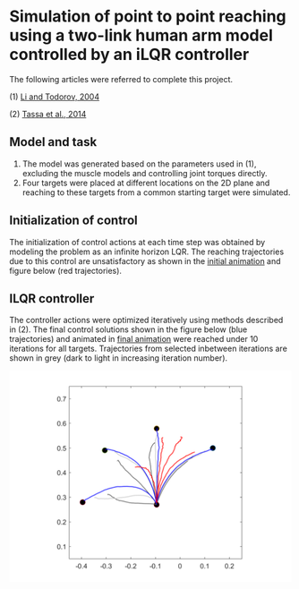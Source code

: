 # Simulation of point to point reaching using a two-link human arm model controlled by an iLQR controller


The following articles were referred to complete this project.

(1) [Li and Todorov, 2004](https://homes.cs.washington.edu/~todorov/papers/LiICINCO04.pdf)

(2) [Tassa et al., 2014](https://homes.cs.washington.edu/~todorov/papers/TassaICRA14.pdf)

## Model and task
1. The model was generated based on the parameters used in (1), excluding the muscle models and controlling joint torques directly.
2. Four targets were placed at different locations on the 2D plane and reaching to these targets from a common starting target were simulated.

## Initialization of control
The initialization of control actions at each time step was obtained by modeling the problem as an infinite horizon LQR. The reaching trajectories due to this control are unsatisfactory as shown in the [initial animation](https://github.com/Rakshith6/ILQR_TwoLinkArm_Reaching/blob/master/AnimateLinksInitial.mp4.avi) and figure below (red trajectories). 

## ILQR controller 
The controller actions were optimized iteratively using methods described in (2). The final control solutions shown in the figure below (blue trajectories) and animated in [final animation](https://github.com/Rakshith6/ILQR_TwoLinkArm_Reaching/blob/master/AnimateLinksFinal.mp4.avi) were reached under 10 iterations for all targets. Trajectories from selected inbetween iterations are shown in grey (dark to light in increasing iteration number).

![](https://github.com/Rakshith6/ILQR_TwoLinkArm_Reaching/blob/master/Trajectory_AllTargets.png)

